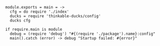     module.exports = main = ->
      cfg = do require './index'
      ducks = require 'thinkable-ducks/config'
      ducks cfg

    if require.main is module
      debug = (require 'debug') "#{(require './package').name}:config"
      main().catch (error) -> debug "Startup failed: #{error}"
